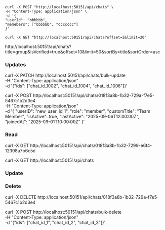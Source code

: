 


````
curl -X POST "http://localhost:50151/api/chats" \
-H "Content-Type: application/json" \
-d '{
"userId": "bbbbbb",
"memebers": ["bbbbbb", "ccccccc"]
}'
````
````
curl -X GET "http://localhost:50151/api/chats?offset=2&limit=20"
````

http://localhost:50151/api/chats?title=group&isVerified=true&offset=10&limit=50&sortBy=title&sortOrder=asc


### Updates

curl -X PATCH http://localhost:50151/api/chats/bulk-update \
-H "Content-Type: application/json" \
-d '{"ids": ["chat_id_1002", "chat_id_1004", "chat_id_1006"]}'

curl -X POST http://localhost:50151/api/chats/018f3a8b-1b32-729a-f7e5-5467c1b2d3e4 \
-H "Content-Type: application/json" \
-d '{
"userID": "new_user_id_1",
"role": "member",
"customTitle": "Team Member",
"isActive": true,
"lastActive": "2025-09-06T12:00:00Z",
"joinedAt": "2025-09-01T10:00:00Z"
}'

### Read
curl -X GET http://localhost:50151/api/chats/018f3a8b-1b32-7299-e6f4-12398a7b6c5d

curl -X GET http://localhost:50151/api/chats

### Update

### Delete

curl -X DELETE http://localhost:50151/api/chats/018f3a8b-1b32-729a-f7e5-5467c1b2d3e4

curl -X POST http://localhost:50151/api/chats/bulk-delete \
-H "Content-Type: application/json" \
-d '{"ids": ["chat_id_1", "chat_id_2", "chat_id_3"]}'















